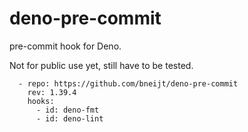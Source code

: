 # deno-pre-commit

pre-commit hook for Deno.

Not for public use yet, still have to be tested.

```
  - repo: https://github.com/bneijt/deno-pre-commit
    rev: 1.39.4
    hooks:
      - id: deno-fmt
      - id: deno-lint
```
